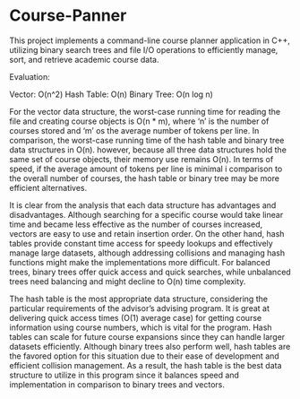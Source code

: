 # Course-Panner
This project implements a command-line course planner application in C++, utilizing binary search trees and file I/O operations to efficiently manage, sort, and retrieve academic course data.

Evaluation:

Vector: O(n^2)
Hash Table: O(n)
Binary Tree: O(n log n)

For the vector data structure, the worst-case running time for reading the file and creating course objects is O(n * m), where ‘n’ is the number of courses stored and ‘m’ os the average number of tokens per line. In comparison, the worst-case running time of the hash table and binary tree data structures in O(n). however, because all three data structures hold the same set of course objects, their memory use remains O(n). In terms of speed, if the average amount of tokens per line is minimal i comparison to the overall number of courses, the hash table or binary tree may be more efficient alternatives.

It is clear from the analysis that each data structure has advantages and disadvantages. Although searching for a specific course would take linear time and became less effective as the number of courses increased, vectors are easy to use and retain insertion order. On the other hand, hash tables provide constant time access for speedy lookups and effectively manage large datasets, although addressing collisions and managing hash functions might make the implementations more difficult. For balanced trees, binary trees offer quick access and quick searches, while unbalanced trees need balancing and might decline to O(n) time complexity. 

The hash table is the most appropriate data structure, considering the particular requirements of the advisor’s advising program. It is great at delivering quick access times (O(1) average case) for getting course information using course numbers, which is vital for the program. Hash tables can scale for future course expansions since they can handle larger datasets efficiently. Although binary trees also perform well, hash tables are the favored option for this situation due to their ease of development and efficient collision management. As a result, the hash table is the best data structure to utilize in this program since it balances speed and implementation in comparison to binary trees and vectors. 
